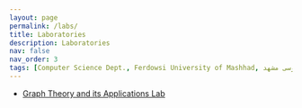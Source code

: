 ```yaml
---
layout: page
permalink: /labs/
title: Laboratories
description: Laboratories
nav: false
nav_order: 3
tags: [Computer Science Dept., Ferdowsi University of Mashhad, علوم کامپیوتر دانشگاه فردوسی مشهد]
---
```


- [Graph Theory and its Applications Lab](https://gta-lab.github.io/)
